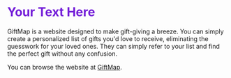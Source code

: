 # <span style="color:#731DD8">Your Text Here</span>

GiftMap is a website designed to make gift-giving a breeze. You can simply create a personalized list of gifts you'd love to receive, eliminating the guesswork for your loved ones. They can simply refer to your list and find the perfect gift without any confusion.

You can browse the website at [GiftMap](https://giftmap.fly.dev).
